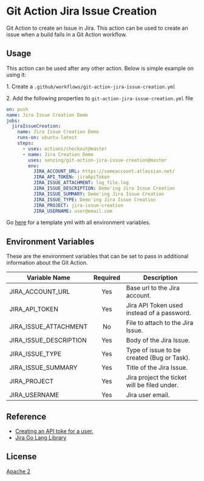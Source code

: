 # Git Action Jira Issue Creation

Git Action to create an Issue in Jira. This action can be used to create an issue when a build fails in a Git Action workflow.

## Usage

This action can be used after any other action. Below is simple example on using it:

1\. Create a `.github/workflows/git-action-jira-issue-creation.yml`

2\. Add the following properties to `git-action-jira-issue-creation.yml` file

```yaml
on: push
name: Jira Issue Creation Demo
jobs:
  jiraIssueCreation:
    name: Jira Issue Creation Demo
    runs-on: ubuntu-latest
    steps:
      - uses: actions/checkout@master
      - name: Jira Creation Demo
        uses: senzing/git-action-jira-issue-creation@master
        env:
          JIRA_ACCOUNT_URL: https://someaccount.atlassian.net/
          JIRA_API_TOKEN: jiraApiToken
          JIRA_ISSUE_ATTACHMENT: log_file.log
          JIRA_ISSUE_DESCRIPTION: Demo'ing Jira Issue Creation
          JIRA_ISSUE_SUMMARY: Demo'ing Jira Issue Creation
          JIRA_ISSUE_TYPE: Demo'ing Jira Issue Creation
          JIRA_PROJECT: jira-issue-creation
          JIRA_USERNAME: user@email.com
```

Go [here](deployment/git-actions/template_git_action_jira_issue_creation.yml) for a template yml with all environment variables.

## Environment Variables

These are the environment variables that can be set to pass in additional information about the Git Action.

| Variable Name      | Required | Description |
|--------------------|:--------:|-------------|
| JIRA_ACCOUNT_URL | Yes | Base url to the Jira account. |
| JIRA_API_TOKEN | Yes | Jira API Token used instead of a password. |
| JIRA_ISSUE_ATTACHMENT | No | File to attach to the Jira Issue. |
| JIRA_ISSUE_DESCRIPTION | Yes | Body of the Jira Issue. |
| JIRA_ISSUE_TYPE | Yes | Type of issue to be created (Bug or Task). |
| JIRA_ISSUE_SUMMARY | Yes | Title of the Jira Issue. |
| JIRA_PROJECT | Yes | Jira project the ticket will be filed under. |
| JIRA_USERNAME | Yes | Jira user email. |

## Reference

* [Creating an API toke for a user.](https://confluence.atlassian.com/cloud/api-tokens-938839638.html)
* [Jira Go Lang Library](https://github.com/andygrunwald/go-jira)

## License

[Apache 2](LICENSE)
